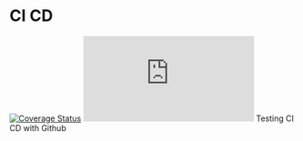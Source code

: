 # CI CD
[![Coverage Status](https://github.com/automi-team/Test_Med/actions/workflows/build_and_test.yml/badge.svg)](https://github.com/automi-team/Test_Med/actions?query=workflow%3APylint)
![Auto Updating Bagde](https://gist.github.com/MhdKAT/d155eaf7ca3a611bed4d59da334b6b14/pytest-coverage-comment__main.json)
Testing CI CD with Github

